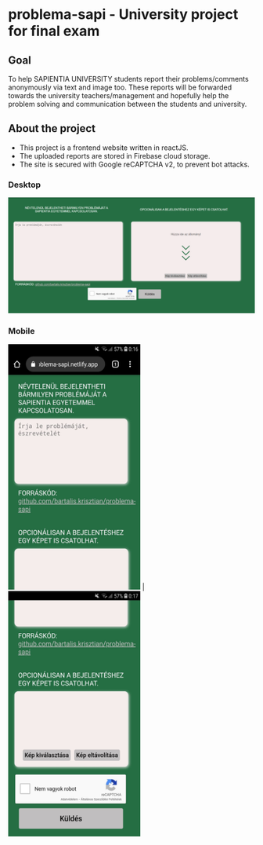 # problema-sapi - University project for final exam

## Goal

To help SAPIENTIA UNIVERSITY students report their problems/comments anonymously via text and image too.
These reports will be forwarded towards the university teachers/management and hopefully help the problem solving and communication between the students and university.

## About the project

* This project is a frontend website written in reactJS.
* The uploaded reports are stored in Firebase cloud storage.
* The site is secured with Google reCAPTCHA v2, to prevent bot attacks.

### Desktop

<img src="readme_images/desktop.png" alt="desktop"/>

### Mobile

<img src="readme_images/mobile1.jpg" alt="mobile" height="500" width="270" /> |
<img src="readme_images/mobile2.jpg" alt="mobile" height="500" width="270"/>


